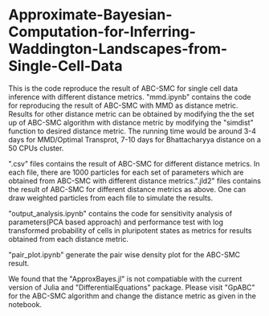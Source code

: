 # Approximate-Bayesian-Computation-for-Inferring-Waddington-Landscapes-from-Single-Cell-Data

This is the code reproduce the result of ABC-SMC for single cell data inference with different distance metrics.
"mmd.ipynb" contains the code for reproducing the result of ABC-SMC with MMD as distance metric. Results for other distance metric 
can be obtained by modifying the the set up of ABC-SMC algorithm with distance metric by modifying the "simdist" function to desired distance metric.
The running time would be around 3-4 days for MMD/Optimal Transprot, 7-10 days for Bhattacharyya distance on a 50 CPUs cluster.

".csv" files contains the result of ABC-SMC for different distance metrics. In each file, there are 1000 particles for each set of parameters which are obtained from ABC-SMC with different distance metrics.".jld2" files contains the result of ABC-SMC for different distance metrics as above. One can draw weighted particles from each file to simulate the results.  

"output_analysis.ipynb" contains the code for sensitivity analysis of parameters(PCA based approach) and performance test with log
transformed probability of cells in pluripotent states as metrics for results obtained from each distance metric. 

"pair_plot.ipynb" generate the pair wise density plot for the ABC-SMC result.

We found that the "ApproxBayes.jl" is not compatiable with the current version of Julia and "DifferentialEquations" package. Please visit "GpABC" for the ABC-SMC algorithm and change the distance metric as given in the notebook.
